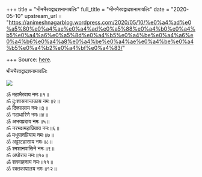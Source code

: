 +++
title = "भीमभैरवद्वादशनामावलिः"
full_title = "भीमभैरवद्वादशनामावलिः"
date = "2020-05-10"
upstream_url = "https://animeshnagarblog.wordpress.com/2020/05/10/%e0%a4%ad%e0%a5%80%e0%a4%ae%e0%a4%ad%e0%a5%88%e0%a4%b0%e0%a4%b5%e0%a4%a6%e0%a5%8d%e0%a4%b5%e0%a4%be%e0%a4%a6%e0%a4%b6%e0%a4%a8%e0%a4%be%e0%a4%ae%e0%a4%be%e0%a4%b5%e0%a4%b2%e0%a4%bf%e0%a4%83/"

+++
Source: [here](https://animeshnagarblog.wordpress.com/2020/05/10/%e0%a4%ad%e0%a5%80%e0%a4%ae%e0%a4%ad%e0%a5%88%e0%a4%b0%e0%a4%b5%e0%a4%a6%e0%a5%8d%e0%a4%b5%e0%a4%be%e0%a4%a6%e0%a4%b6%e0%a4%a8%e0%a4%be%e0%a4%ae%e0%a4%be%e0%a4%b5%e0%a4%b2%e0%a4%bf%e0%a4%83/).

भीमभैरवद्वादशनामावलिः

![](https://animeshnagarblog.files.wordpress.com/2020/05/img-20200510-wa0001539314237180920108.jpg?w=700)

ॐ महाभैरवाय नमः॥१॥  
ॐ दु:शासनान्तकाय नमः॥२॥  
ॐ दिक्पालाय नमः॥३॥  
ॐ गदाधारिणे नमः॥४॥  
ॐ अभयप्रदाय नमः॥५॥  
ॐ नरभक्षमहाप्रियाय नमः॥६॥  
ॐ मधुपानप्रियाय नमः॥७॥  
ॐ अट्टाटहासाय नमः॥८॥  
ॐ श्मशानवासिने नमः॥९॥  
ॐ अघोराय नमः॥१०॥  
ॐ शववाहनाय नमः॥११॥  
ॐ रक्तकापालय नमः॥१२॥

